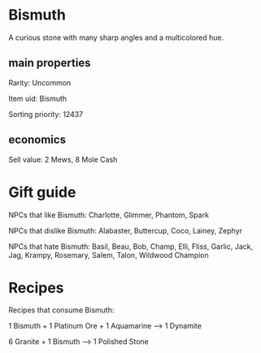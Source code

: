 # Bismuth

A curious stone with many sharp angles and a multicolored hue.

## main properties

Rarity: Uncommon

Item uid: Bismuth

Sorting priority: 12437

## economics

Sell value: 2 Mews, 8 Mole Cash

# Gift guide

NPCs that like Bismuth: Charlotte, Glimmer, Phantom, Spark

NPCs that dislike Bismuth: Alabaster, Buttercup, Coco, Lainey, Zephyr

NPCs that hate Bismuth: Basil, Beau, Bob, Champ, Elli, Fliss, Garlic, Jack, Jag, Krampy, Rosemary, Salem, Talon, Wildwood Champion

# Recipes

Recipes that consume Bismuth:

1 Bismuth + 1 Platinum Ore + 1 Aquamarine --> 1 Dynamite

6 Granite + 1 Bismuth --> 1 Polished Stone